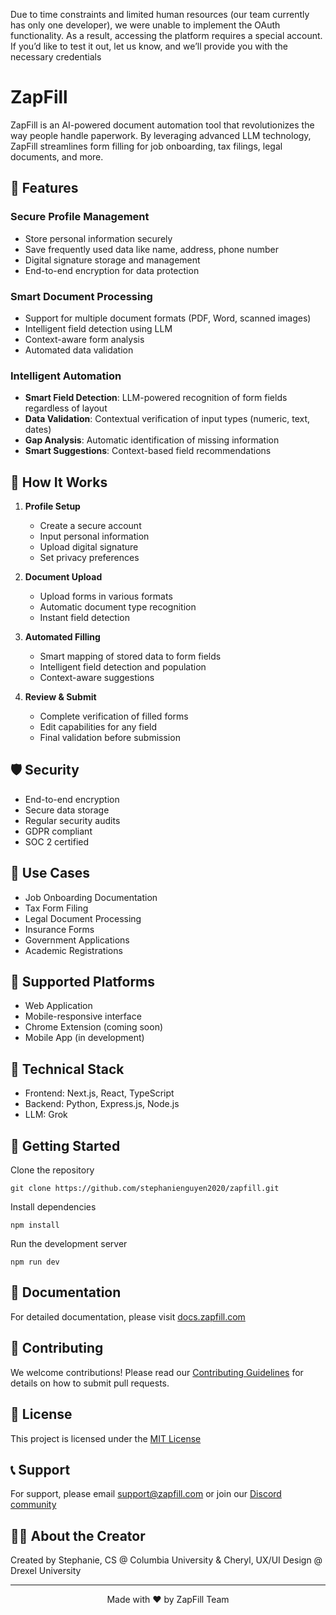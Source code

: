 Due to time constraints and limited human resources (our team currently has only one developer), we were unable to implement the OAuth functionality. As a result, accessing the platform requires a special account. If you’d like to test it out, let us know, and we’ll provide you with the necessary credentials

# ZapFill


ZapFill is an AI-powered document automation tool that revolutionizes the way people handle paperwork. By leveraging advanced LLM technology, ZapFill streamlines form filling for job onboarding, tax filings, legal documents, and more.

## 🚀 Features

### Secure Profile Management

- Store personal information securely
- Save frequently used data like name, address, phone number
- Digital signature storage and management
- End-to-end encryption for data protection

### Smart Document Processing

- Support for multiple document formats (PDF, Word, scanned images)
- Intelligent field detection using LLM
- Context-aware form analysis
- Automated data validation

### Intelligent Automation

- **Smart Field Detection**: LLM-powered recognition of form fields regardless of layout
- **Data Validation**: Contextual verification of input types (numeric, text, dates)
- **Gap Analysis**: Automatic identification of missing information
- **Smart Suggestions**: Context-based field recommendations

## 🔄 How It Works

1. **Profile Setup**

   - Create a secure account
   - Input personal information
   - Upload digital signature
   - Set privacy preferences

2. **Document Upload**

   - Upload forms in various formats
   - Automatic document type recognition
   - Instant field detection

3. **Automated Filling**

   - Smart mapping of stored data to form fields
   - Intelligent field detection and population
   - Context-aware suggestions

4. **Review & Submit**
   - Complete verification of filled forms
   - Edit capabilities for any field
   - Final validation before submission

## 🛡️ Security

- End-to-end encryption
- Secure data storage
- Regular security audits
- GDPR compliant
- SOC 2 certified

## 🌟 Use Cases

- Job Onboarding Documentation
- Tax Form Filing
- Legal Document Processing
- Insurance Forms
- Government Applications
- Academic Registrations

## 📱 Supported Platforms

- Web Application
- Mobile-responsive interface
- Chrome Extension (coming soon)
- Mobile App (in development)

## 🔧 Technical Stack

- Frontend: Next.js, React, TypeScript
- Backend: Python, Express.js, Node.js
- LLM: Grok

## 🚀 Getting Started

Clone the repository

```
git clone https://github.com/stephanienguyen2020/zapfill.git
```

Install dependencies

```
npm install
```

Run the development server

```
npm run dev
```

## 📄 Documentation

For detailed documentation, please visit [docs.zapfill.com](https://docs.zapfill.com)

## 🤝 Contributing

We welcome contributions! Please read our [Contributing Guidelines](CONTRIBUTING.md) for details on how to submit pull requests.

## 📝 License

This project is licensed under the [MIT License](LICENSE)

## 📞 Support

For support, please email support@zapfill.com or join our [Discord community](https://discord.gg/zapfill)

## 🙋‍♀️ About the Creator

Created by Stephanie, CS @ Columbia University & Cheryl, UX/UI Design @ Drexel University

---

<p align="center">
Made with ❤️ by ZapFill Team
</p>
